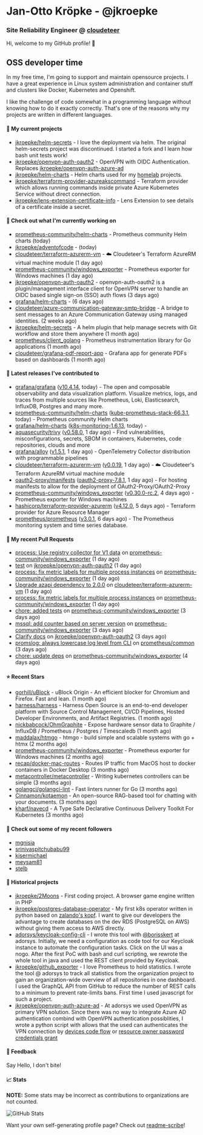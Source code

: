 # Jan-Otto Kröpke - @jkroepke
### Site Reliability Engineer @ [cloudeteer](https://cloudeteer.de/)

Hi, welcome to my GitHub profile! 👋

## OSS developer time
In my free time, I'm going to support and maintain opensource projects. I have a great experience in Linux system administration and container stuff and clusters like Docker, Kubernetes and Openshift.

I like the challenge of code somewhat in a programming language without knowing how to do it exactly correctly. That's one of the reasons why my projects are written in different languages.

#### 🌱 My current projects
- [jkroepke/helm-secrets](https://github.com/jkroepke/helm-secrets) - I love the deployment via helm. The original helm-secrets project was discontinued. I started a fork and I learn how bash unit tests work!
- [jkroepke/openvpn-auth-oauth2](https://github.com/jkroepke/openvpn-auth-oauth2) - OpenVPN with OIDC Authentication. Replaces  [jkroepke/openvpn-auth-azure-ad](https://github.com/jkroepke/openvpn-auth-azure-ad) 
- [jkroepke/helm-charts](https://github.com/jkroepke/helm-charts) - Helm charts used for my [homelab](https://github.com/jkroepke/homelab) projects.
- [jkroepke/terraform-provider-azureakscommand](https://github.com/jkroepke/terraform-provider-azureakscommand) - Terraform provider which allows running commands inside private Azure Kubernetes Service without direct connection.
- [jkroepke/lens-extension-certificate-info](https://github.com/jkroepke/lens-extension-certificate-info) - Lens Extension to see details of a certificate inside a secret.

#### 👷 Check out what I'm currently working on

- [prometheus-community/helm-charts](https://github.com/prometheus-community/helm-charts) - Prometheus community Helm charts (today)
- [jkroepke/adventofcode](https://github.com/jkroepke/adventofcode) -  (today)
- [cloudeteer/terraform-azurerm-vm](https://github.com/cloudeteer/terraform-azurerm-vm) - ☁️ Cloudeteer&#39;s Terraform AzureRM virtual machine module (1 day ago)
- [prometheus-community/windows_exporter](https://github.com/prometheus-community/windows_exporter) - Prometheus exporter for Windows machines (1 day ago)
- [jkroepke/openvpn-auth-oauth2](https://github.com/jkroepke/openvpn-auth-oauth2) - openvpn-auth-oauth2 is a plugin/management interface client for OpenVPN server to handle an OIDC based single sign-on (SSO) auth flows (3 days ago)
- [grafana/helm-charts](https://github.com/grafana/helm-charts) -  (6 days ago)
- [cloudeteer/azure-communication-gateway-smtp-bridge](https://github.com/cloudeteer/azure-communication-gateway-smtp-bridge) - A bridge to sent messages to an Azure Communication Gateway using managed identities. (2 weeks ago)
- [jkroepke/helm-secrets](https://github.com/jkroepke/helm-secrets) - A helm plugin that help manage secrets with Git workflow and store them anywhere (1 month ago)
- [prometheus/client_golang](https://github.com/prometheus/client_golang) - Prometheus instrumentation library for Go applications (1 month ago)
- [cloudeteer/grafana-pdf-report-app](https://github.com/cloudeteer/grafana-pdf-report-app) - Grafana app for generate PDFs based on dashboards (1 month ago)

#### 🔭 Latest releases I've contributed to

- [grafana/grafana](https://github.com/grafana/grafana) ([v10.4.14](https://github.com/grafana/grafana/releases/tag/v10.4.14), today) - The open and composable observability and data visualization platform. Visualize metrics, logs, and traces from multiple sources like Prometheus, Loki, Elasticsearch, InfluxDB, Postgres and many more. 
- [prometheus-community/helm-charts](https://github.com/prometheus-community/helm-charts) ([kube-prometheus-stack-66.3.1](https://github.com/prometheus-community/helm-charts/releases/tag/kube-prometheus-stack-66.3.1), today) - Prometheus community Helm charts
- [grafana/helm-charts](https://github.com/grafana/helm-charts) ([k8s-monitoring-1.6.13](https://github.com/grafana/helm-charts/releases/tag/k8s-monitoring-1.6.13), today) - 
- [aquasecurity/trivy](https://github.com/aquasecurity/trivy) ([v0.58.0](https://github.com/aquasecurity/trivy/releases/tag/v0.58.0), 1 day ago) - Find vulnerabilities, misconfigurations, secrets, SBOM in containers, Kubernetes, code repositories, clouds and more
- [grafana/alloy](https://github.com/grafana/alloy) ([v1.5.1](https://github.com/grafana/alloy/releases/tag/v1.5.1), 1 day ago) - OpenTelemetry Collector distribution with programmable pipelines
- [cloudeteer/terraform-azurerm-vm](https://github.com/cloudeteer/terraform-azurerm-vm) ([v0.0.19](https://github.com/cloudeteer/terraform-azurerm-vm/releases/tag/v0.0.19), 1 day ago) - ☁️ Cloudeteer&#39;s Terraform AzureRM virtual machine module
- [oauth2-proxy/manifests](https://github.com/oauth2-proxy/manifests) ([oauth2-proxy-7.8.1](https://github.com/oauth2-proxy/manifests/releases/tag/oauth2-proxy-7.8.1), 1 day ago) - For hosting manifests to allow for the deployment of OAuth2-Proxy/OAuth2-Proxy
- [prometheus-community/windows_exporter](https://github.com/prometheus-community/windows_exporter) ([v0.30.0-rc.2](https://github.com/prometheus-community/windows_exporter/releases/tag/v0.30.0-rc.2), 4 days ago) - Prometheus exporter for Windows machines
- [hashicorp/terraform-provider-azurerm](https://github.com/hashicorp/terraform-provider-azurerm) ([v4.12.0](https://github.com/hashicorp/terraform-provider-azurerm/releases/tag/v4.12.0), 5 days ago) - Terraform provider for Azure Resource Manager
- [prometheus/prometheus](https://github.com/prometheus/prometheus) ([v3.0.1](https://github.com/prometheus/prometheus/releases/tag/v3.0.1), 6 days ago) - The Prometheus monitoring system and time series database.

#### 🔨 My recent Pull Requests

- [process: Use registry collector for V1 data](https://github.com/prometheus-community/windows_exporter/pull/1805) on [prometheus-community/windows_exporter](https://github.com/prometheus-community/windows_exporter) (1 day ago)
- [test](https://github.com/jkroepke/openvpn-auth-oauth2/pull/364) on [jkroepke/openvpn-auth-oauth2](https://github.com/jkroepke/openvpn-auth-oauth2) (1 day ago)
- [process: fix metric labels for multiple process instances](https://github.com/prometheus-community/windows_exporter/pull/1804) on [prometheus-community/windows_exporter](https://github.com/prometheus-community/windows_exporter) (1 day ago)
- [Upgrade azapi dependency to 2.0.0](https://github.com/cloudeteer/terraform-azurerm-vm/pull/45) on [cloudeteer/terraform-azurerm-vm](https://github.com/cloudeteer/terraform-azurerm-vm) (1 day ago)
- [process: fix metric labels for multiple process instances](https://github.com/prometheus-community/windows_exporter/pull/1803) on [prometheus-community/windows_exporter](https://github.com/prometheus-community/windows_exporter) (1 day ago)
- [chore: added tests](https://github.com/prometheus-community/windows_exporter/pull/1800) on [prometheus-community/windows_exporter](https://github.com/prometheus-community/windows_exporter) (3 days ago)
- [mssql: add counter based on server version](https://github.com/prometheus-community/windows_exporter/pull/1799) on [prometheus-community/windows_exporter](https://github.com/prometheus-community/windows_exporter) (3 days ago)
- [Clarify docs](https://github.com/jkroepke/openvpn-auth-oauth2/pull/362) on [jkroepke/openvpn-auth-oauth2](https://github.com/jkroepke/openvpn-auth-oauth2) (3 days ago)
- [promslog: always lowercase log level from CLI](https://github.com/prometheus/common/pull/728) on [prometheus/common](https://github.com/prometheus/common) (3 days ago)
- [chore: update deps](https://github.com/prometheus-community/windows_exporter/pull/1796) on [prometheus-community/windows_exporter](https://github.com/prometheus-community/windows_exporter) (4 days ago)

#### ⭐ Recent Stars

- [gorhill/uBlock](https://github.com/gorhill/uBlock) - uBlock Origin - An efficient blocker for Chromium and Firefox. Fast and lean. (1 month ago)
- [harness/harness](https://github.com/harness/harness) - Harness Open Source is an end-to-end developer platform with Source Control Management, CI/CD Pipelines, Hosted Developer Environments, and Artifact Registries. (1 month ago)
- [nickbabcock/OhmGraphite](https://github.com/nickbabcock/OhmGraphite) - Expose hardware sensor data to Graphite / InfluxDB / Prometheus / Postgres / Timescaledb (1 month ago)
- [maddalax/htmgo](https://github.com/maddalax/htmgo) - htmgo - build simple and scalable systems with go &#43; htmx (2 months ago)
- [prometheus-community/windows_exporter](https://github.com/prometheus-community/windows_exporter) - Prometheus exporter for Windows machines (2 months ago)
- [recap/docker-mac-routes](https://github.com/recap/docker-mac-routes) - Routes IP traffic from MacOS host to docker containers in Docker Desktop (3 months ago)
- [metacontroller/metacontroller](https://github.com/metacontroller/metacontroller) - Writing kubernetes controllers can be simple (3 months ago)
- [golangci/golangci-lint](https://github.com/golangci/golangci-lint) - Fast linters runner for Go (3 months ago)
- [Cinnamon/kotaemon](https://github.com/Cinnamon/kotaemon) - An open-source RAG-based tool for chatting with your documents. (3 months ago)
- [kharf/navecd](https://github.com/kharf/navecd) - A Type Safe Declarative Continuous Delivery Toolkit For Kubernetes (3 months ago)

#### 👯 Check out some of my recent followers

- [mgnisia](https://github.com/mgnisia)
- [srinivaspitchubabu99](https://github.com/srinivaspitchubabu99)
- [kisermichael](https://github.com/kisermichael)
- [meysam81](https://github.com/meysam81)
- [stelb](https://github.com/stelb)

#### 📜 Historical projects
- [jkroepke/2Moons](https://github.com/jkroepke/2Moons) - First coding project. A browser game engine written in PHP
- [jkroepke/postgres-database-operator](https://github.com/jkroepke/postgres-database-operator) - My first k8s operator written in python based on [zalando's kopf](https://github.com/zalando-incubator/kopf). I want to give our developers the advantage to create databases on the dev RDS (PostgreSQL on AWS) without giving them access to AWS directly.
- [adorsys/keycloak-config-cli](https://github.com/adorsys/keycloak-config-cli) - I wrote this tool with [@borisskert](https://github.com/borisskert) at adorsys. Initially, we need a configuration as code tool for our Keycloak instance to automate the configuration tasks. Click on the UI was a nogo. After the first PoC with bash and curl scripting, we rewrote the whole tool in java and used the REST client provided by Keycloak.
- [jkroepke/github_exporter](https://github.com/jkroepke/github_exporter) - I love Prometheus to hold statistics. I wrote the tool @ adorsys to track all statistics from the organization project to gain an organization-wide overview of all repositories in one dashboard. I used the GraphQL API from GitHub to reduce the number of REST calls to a minimum to prevent rate-limits bans. First time I used javascript for such a project.
- [jkroepke/openvpn-auth-azure-ad](https://github.com/jkroepke/openvpn-auth-azure-ad) - At adorsys we used OpenVPN as primary VPN solution. Since there was no way to integrate Azure AD authentication combind with OpenVPN authentication possiblities, I wrote a python script with allows that the used can authenticates the VPN connection by [devices code flow](https://docs.microsoft.com/en-us/azure/active-directory/develop/v2-oauth2-device-code) or [resource owner password credentials grant](https://docs.microsoft.com/en-us/azure/active-directory/develop/v2-oauth-ropc)

#### 💬 Feedback

Say Hello, I don't bite!

#### 📈 Stats

**NOTE:** Some stats may be incorrect as contributions to organizations
are not counted.

![GitHub Stats](https://github-readme-stats.vercel.app/api?username=jkroepke&count_private=false&theme=tokyonight&show_icons=true)

Want your own self-generating profile page? Check out [readme-scribe](https://github.com/muesli/readme-scribe)!
